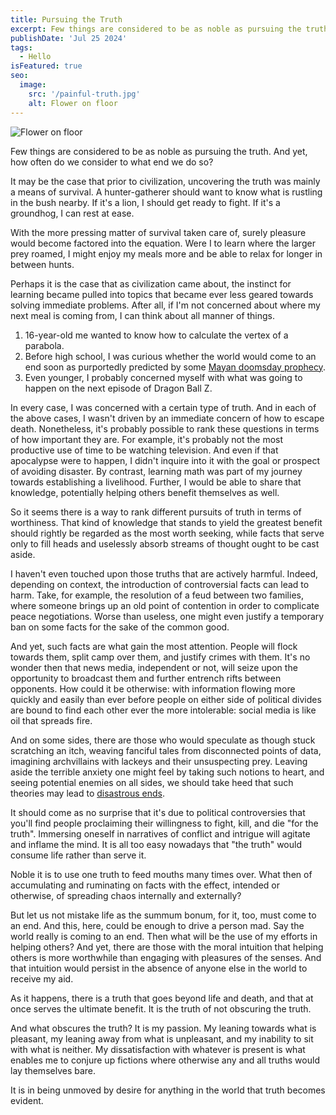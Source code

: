 ```yaml
---
title: Pursuing the Truth
excerpt: Few things are considered to be as noble as pursuing the truth.
publishDate: 'Jul 25 2024'
tags:
  - Hello
isFeatured: true
seo:
  image:
    src: '/painful-truth.jpg'
    alt: Flower on floor
---
```


![Flower on floor](/painful-truth.jpg)

Few things are considered to be as noble as pursuing the truth. And yet, how often do we consider to what end we do so?

It may be the case that prior to civilization, uncovering the truth was mainly a means of survival. A hunter-gatherer should want to know what is rustling in the bush nearby. If it's a lion, I should get ready to fight. If it's a groundhog, I can rest at ease.

With the more pressing matter of survival taken care of, surely pleasure would become factored into the equation. Were I to learn where the larger prey roamed, I might enjoy my meals more and be able to relax for longer in between hunts.

Perhaps it is the case that as civilization came about, the instinct for learning became pulled into topics that became ever less geared towards solving immediate problems. After all, if I'm not concerned about where my next meal is coming from, I can think about all manner of things.

1. 16-year-old me wanted to know how to calculate the vertex of a parabola.
2. Before high school, I was curious whether the world would come to an end soon as purportedly predicted by some [Mayan doomsday prophecy](https://en.wikipedia.org/wiki/2012_phenomenon).
3. Even younger, I probably concerned myself with what was going to happen on the next episode of Dragon Ball Z.

In every case, I was concerned with a certain type of truth. And in each of the above cases, I wasn't driven by an immediate concern of how to escape death. Nonetheless, it's probably possible to rank these questions in terms of how important they are. For example, it's probably not the most productive use of time to be watching television. And even if that apocalypse were to happen, I didn't inquire into it with the goal or prospect of avoiding disaster. By contrast, learning math was part of my journey towards establishing a livelihood. Further, I would be able to share that knowledge, potentially helping others benefit themselves as well.

So it seems there is a way to rank different pursuits of truth in terms of worthiness. That kind of knowledge that stands to yield the greatest benefit should rightly be regarded as the most worth seeking, while facts that serve only to fill heads and uselessly absorb streams of thought ought to be cast aside.

I haven't even touched upon those truths that are actively harmful. Indeed, depending on context, the introduction of controversial facts can lead to harm. Take, for example, the resolution of a feud between two families, where someone brings up an old point of contention in order to complicate peace negotiations. Worse than useless, one might even justify a temporary ban on some facts for the sake of the common good.

And yet, such facts are what gain the most attention. People will flock towards them, split camp over them, and justify crimes with them. It's no wonder then that news media, independent or not, will seize upon the opportunity to broadcast them and further entrench rifts between opponents. How could it be otherwise: with information flowing more quickly and easily than ever before people on either side of political divides are bound to find each other ever the more intolerable: social media is like oil that spreads fire.

And on some sides, there are those who would speculate as though stuck scratching an itch, weaving fanciful tales from disconnected points of data, imagining archvillains with lackeys and their unsuspecting prey. Leaving aside the terrible anxiety one might feel by taking such notions to heart, and seeing potential enemies on all sides, we should take heed that such theories may lead to [disastrous ends](https://en.wikipedia.org/wiki/Armenian_genocide).

It should come as no surprise that it's due to political controversies that you'll find people proclaiming their willingness to fight, kill, and die "for the truth". Immersing oneself in narratives of conflict and intrigue will agitate and inflame the mind. It is all too easy nowadays that "the truth" would consume life rather than serve it.

Noble it is to use one truth to feed mouths many times over. What then of accumulating and ruminating on facts with the effect, intended or otherwise, of spreading chaos internally and externally?

But let us not mistake life as the summum bonum, for it, too, must come to an end. And this, here, could be enough to drive a person mad. Say the world really is coming to an end. Then what will be the use of my efforts in helping others? And yet, there are those with the moral intuition that helping others is more worthwhile than engaging with pleasures of the senses. And that intuition would persist in the absence of anyone else in the world to receive my aid.

As it happens, there is a truth that goes beyond life and death, and that at once serves the ultimate benefit. It is the truth of not obscuring the truth.

And what obscures the truth? It is my passion. My leaning towards what is pleasant, my leaning away from what is unpleasant, and my inability to sit with what is neither. My dissatisfaction with whatever is present is what enables me to conjure up fictions where otherwise any and all truths would lay themselves bare.

It is in being unmoved by desire for anything in the world that truth becomes evident.
